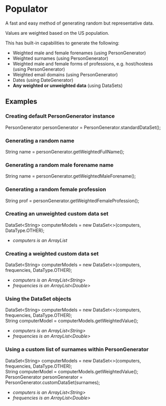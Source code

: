 # Populator
A fast and easy method of generating random but representative data.

Values are weighted based on the US population.

This has built-in capabilities to generate the following:
- Weighted male and female forenames (using PersonGenerator)
- Weighted surnames (using PersonGenerator)
- Weighted male and female forms of professions, e.g. host/hostess (using PersonGenerator)
- Weighted email domains (using PersonGenerator)
- Dates (using DateGenerator)
- **Any weighted or unweighted data** (using DataSets)

## Examples

### Creating default PersonGenerator instance  
PersonGenerator personGenerator = PersonGenerator.standardDataSet();

### Generating a random name  
String name = personGenerator.getWeightedFullName();

### Generating a random male forename name  
String name = personGenerator.getWeightedMaleForename();

### Generating a random female profession  
String prof = personGenerator.getWeightedFemaleProfession();

### Creating an unweighted custom data set  
DataSet\<String\> computerModels = new DataSet\<\>(computers, DataType.OTHER);
- *computers is an ArrayList<String>*

### Creating a weighted custom data set  
DataSet\<String\> computerModels = new DataSet\<\>(computers, frequencies, DataType.OTHER);
- *computers is an ArrayList\<String\>*  
- *frequencies is an ArrayList\<Double\>*  

### Using the DataSet objects  
DataSet\<String\> computerModels = new DataSet\<\>(computers, frequencies, DataType.OTHER);  
String computerModel = computerModels.getWeightedValue();
- *computers is an ArrayList\<String\>*  
- *frequencies is an ArrayList\<Double\>*  

### Using a custom list of surnames within PersonGenerator  
DataSet\<String\> computerModels = new DataSet\<\>(computers, frequencies, DataType.OTHER);  
String computerModel = computerModels.getWeightedValue();  
PersonGenerator personGenerator = PersonGenerator.customDataSet(surnames);
- *computers is an ArrayList\<String\>*  
- *frequencies is an ArrayList\<Double\>*  